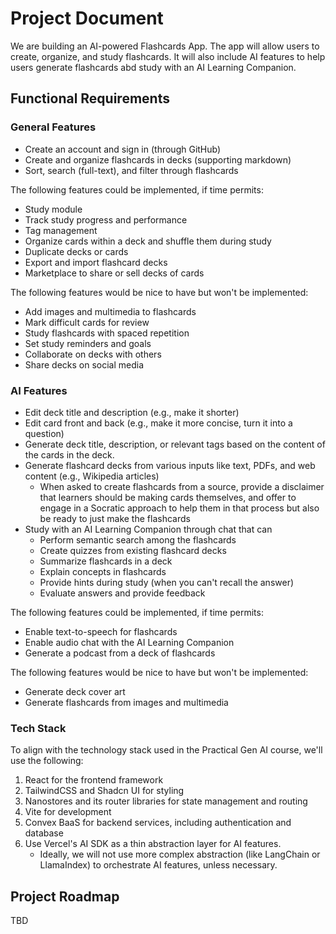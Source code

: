 # Project Document

We are building an AI-powered Flashcards App. The app will allow users to create, organize, and study flashcards. It will also include AI features to help users generate flashcards abd study with an AI Learning Companion.

## Functional Requirements

### General Features

- Create an account and sign in (through GitHub)
- Create and organize flashcards in decks (supporting markdown)
- Sort, search (full-text), and filter through flashcards

The following features could be implemented, if time permits:

- Study module
- Track study progress and performance
- Tag management
- Organize cards within a deck and shuffle them during study
- Duplicate decks or cards
- Export and import flashcard decks
- Marketplace to share or sell decks of cards

The following features would be nice to have but won't be implemented:

- Add images and multimedia to flashcards
- Mark difficult cards for review
- Study flashcards with spaced repetition
- Set study reminders and goals
- Collaborate on decks with others
- Share decks on social media

### AI Features

- Edit deck title and description (e.g., make it shorter)
- Edit card front and back (e.g., make it more concise, turn it into a question)
- Generate deck title, description, or relevant tags based on the content of the cards in the deck.
- Generate flashcard decks from various inputs like text, PDFs, and web content (e.g., Wikipedia articles)
  - When asked to create flashcards from a source, provide a disclaimer that learners should be making cards themselves, and offer to engage in a Socratic approach to help them in that process but also be ready to just make the flashcards
- Study with an AI Learning Companion through chat that can
  - Perform semantic search among the flashcards
  - Create quizzes from existing flashcard decks
  - Summarize flashcards in a deck
  - Explain concepts in flashcards
  - Provide hints during study (when you can't recall the answer)
  - Evaluate answers and provide feedback

The following features could be implemented, if time permits:

- Enable text-to-speech for flashcards
- Enable audio chat with the AI Learning Companion
- Generate a podcast from a deck of flashcards

The following features would be nice to have but won't be implemented:

- Generate deck cover art
- Generate flashcards from images and multimedia

### Tech Stack

To align with the technology stack used in the Practical Gen AI course, we'll use the following:

1. React for the frontend framework
2. TailwindCSS and Shadcn UI for styling
3. Nanostores and its router libraries for state management and routing
4. Vite for development
5. Convex BaaS for backend services, including authentication and database
6. Use Vercel's AI SDK as a thin abstraction layer for AI features.
   - Ideally, we will not use more complex abstraction (like LangChain or LlamaIndex) to orchestrate AI features, unless necessary.

## Project Roadmap

TBD
